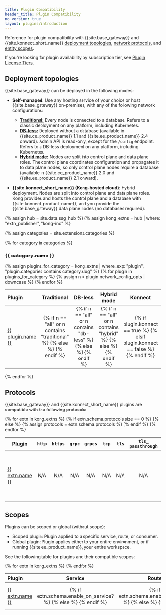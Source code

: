 ```yaml
---
title: Plugin Compatibility
header_title: Plugin Compatibility
no_version: true
layout: plugins/introduction
---
```


Reference for plugin compatibility with {{site.base_gateway}} and {{site.konnect_short_name}} [deployment topologies](#deployment-topologies), [network protocols](#protocols), and [entity scopes](#scopes).

If you're looking for plugin availability by subscription tier, see [Plugin License Tiers](/hub/plugins/license-tiers/).

## Deployment topologies

{{site.base_gateway}} can be deployed in the following modes:

* **Self-managed**: Use any hosting service of your choice or host {{site.base_gateway}} on-premises,
with any of the following network configurations:
    * [**Traditional:**](/gateway/latest/production/deployment-topologies/traditional/)
    Every node is connected to a database. Refers to a classic
    deployment on any platform, including Kubernetes.
    * [**DB-less:**](/gateway/latest/production/deployment-topologies/db-less-and-declarative-config/) 
    Deployed without a database (available in {{site.ce_product_name}}
    1.1 and {{site.ee_product_name}} 2.4 onward). Admin API is read-only,
    except for the `/config` endpoint. Refers to a DB-less deployment on any
    platform, including Kubernetes.
    * [**Hybrid mode:**](/gateway/latest/production/deployment-topologies/hybrid-mode/) 
    Nodes are split into control plane and data plane roles.
    The control plane coordinates configuration and propagates it to data plane
    nodes, so only control plane nodes require a database
    (available in {{site.ce_product_name}} 2.0 and {{site.ee_product_name}} 2.1 onward).

* **{{site.konnect_short_name}} (Kong-hosted cloud)**: Hybrid deployment. Nodes are split into control plane and
data plane roles. Kong provides and hosts the control plane and a database with
{{site.konnect_product_name}}, and you provide the {{site.base_gateway}} data plane nodes (no databases required).


{% assign hub = site.data.ssg_hub %}
{% assign kong_extns = hub | where: "extn_publisher", "kong-inc" %}

{% assign categories = site.extensions.categories %}

{% for category in categories %}
<h3 id="{{ category.slug }}">
  {{ category.name }}
</h3>

<table>
  <thead>
      <th style="text-align: left; width: 10%">Plugin</th>
      <th style="text-align: center">Traditional</th>
      <th style="text-align: center">DB-less</th>
      <th style="text-align: center">Hybrid mode</th>
      <th style="text-align: center">Konnect </th>
      <th style="text-align: left; width: 35%">Notes</th>
  </thead>
  <tbody>
    {% assign plugins_for_category = kong_extns | where_exp: "plugin", "plugin.categories contains category.slug" %}
    {% for plugin in plugins_for_category %}
      {% assign n = plugin.network_config_opts | downcase %}
      <tr>
        <td>
          <a href="{{plugin.url}}">{{ plugin.name }}</a>
        </td>
        <td style="text-align: center">
          {% if n == "all" or n contains "traditional" %}
            <i class="fa fa-check"></i>
          {% else %}
            <i class="fa fa-times"></i>
          {% endif %}
        </td>
        <td style="text-align: center">
          {% if n == "all" or n contains "db-less" %}
            <i class="fa fa-check"></i>
          {% else %}
            <i class="fa fa-times"></i>
          {% endif %}
        </td>
        <td style="text-align: center">
          {% if n == "all" or n contains "hybrid" %}
            <i class="fa fa-check"></i>
          {% else %}
            <i class="fa fa-times"></i>
          {% endif %}
        </td>
         <td style="text-align: center">
          {% if plugin.konnect == true %}
            <i class="fa fa-check"></i>
          {% elsif plugin.konnect == false %}
            <i class="fa fa-times"></i>
          {% endif %}
        </td>
        <td>
          {{ plugin.notes }}
        </td>
      </tr>
    {% endfor %}
  </tbody>
</table>

{% endfor %}

## Protocols

{{site.base_gateway}} and {{site.konnect_short_name}} plugins are compatible with the following protocols:

<table class="table-sticky">
  <thead>
      <th>Plugin</th>
      <th><code>http</code></th>
      <th><code>https</code></th>
      <th><code>grpc</code></th>
      <th><code>grpcs</code></th>
      <th><code>tcp</code></th>
      <th><code>tls</code></th>
      <th><code>tls_ passthrough</code></th>
      <th><code>udp</code></th>
      <th><code>ws</code></th>
      <th><code>wss</code></th>
  </thead>
  <tbody>
  {% for extn in kong_extns %}
    <tr>
      <td>
      <a href="{{extn.url}}">{{ extn.name }}</a>
      </td>
      {% if extn.schema.protocols.size == 0 %}
        <td style="text-align: center">N/A</td>
        <td style="text-align: center">N/A</td>
        <td style="text-align: center">N/A</td>
        <td style="text-align: center">N/A</td>
        <td style="text-align: center">N/A</td>
        <td style="text-align: center">N/A</td>
        <td style="text-align: center">N/A</td>
        <td style="text-align: center">N/A</td>
        <td style="text-align: center">N/A</td>
        <td style="text-align: center">N/A</td>
      {% else %}
        {% assign protocols = extn.schema.protocols %}
        <td style="text-align: center"> 
          {% if protocols contains "http" %}
            <i class="fa fa-check"></i>
          {% else %}
            <i class="fa fa-times"></i>
          {% endif %}
        </td>
        <td style="text-align: center">
          {% if protocols contains "https" %}
            <i class="fa fa-check"></i>
          {% else %}
            <i class="fa fa-times"></i>
          {% endif %}
        </td>
        <td style="text-align: center">
          {% if protocols contains "grpc" %}
            <i class="fa fa-check"></i>
          {% else %}
            <i class="fa fa-times"></i>
          {% endif %}  
        </td>
        <td style="text-align: center">
          {% if protocols contains "grpcs" %}
            <i class="fa fa-check"></i>
          {% else %}
            <i class="fa fa-times"></i>
          {% endif %}  
        </td>
        <td style="text-align: center">
          {% if protocols contains "tcp" %}
            <i class="fa fa-check"></i>
          {% else %}
            <i class="fa fa-times"></i>
          {% endif %}  
        </td>
        <td style="text-align: center">
          {% if protocols contains "tls" %}
            <i class="fa fa-check"></i>
          {% else %}
            <i class="fa fa-times"></i>
          {% endif %}  
        </td>
        <td style="text-align: center">
          {% if protocols contains "tls_passthrough" %}
            <i class="fa fa-check"></i>
          {% else %}
            <i class="fa fa-times"></i>
          {% endif %}  
        </td>
        <td style="text-align: center">
          {% if protocols contains "udp" %}
            <i class="fa fa-check"></i>
          {% else %}
            <i class="fa fa-times"></i>
          {% endif %}  
        </td>
        <td style="text-align: center">
          {% if protocols contains "ws" %}
            <i class="fa fa-check"></i>
          {% else %}
            <i class="fa fa-times"></i>
          {% endif %}  
        </td>
        <td style="text-align: center">
          {% if protocols contains "wss" %}
            <i class="fa fa-check"></i>
          {% else %}
            <i class="fa fa-times"></i>
          {% endif %}  
        </td>
      {% endif %}
    </tr>
  {% endfor %}
  </tbody>
</table>

## Scopes

Plugins can be scoped or global (without scope):
* Scoped plugin: Plugin applied to a specific service, route, or consumer.
* Global plugin: Plugin applies either to your entire environment, or if running {{site.ee_product_name}}, your entire workspace.

See the following table for plugins and their compatible scopes:
<table class="table-sticky">
  <thead>
      <th style="text-align: left; width: 10%">Plugin</th>
      <th style="text-align: center">Service</th>
      <th style="text-align: center">Route</th>
      <th style="text-align: center">Consumer</th>
      <th style="text-align: center">Global</th>
  </thead>
  <tbody>
    {% for extn in kong_extns %}
      <tr>
        <td>
        <a href="{{extn.url}}">{{ extn.name }}</a>
        </td>
        <td style="text-align: center"> 
          {% if extn.schema.enable_on_service? %}
            <i class="fa fa-check"></i>
          {% else %}
            <i class="fa fa-times"></i>
          {% endif %}
        </td>
        <td style="text-align: center"> 
          {% if extn.schema.enable_on_route? %}
            <i class="fa fa-check"></i>
          {% else %}
            <i class="fa fa-times"></i>
          {% endif %}
        </td>
        <td style="text-align: center"> 
          {% if extn.schema.enable_on_consumer? %}
            <i class="fa fa-check"></i>
          {% else %}
            <i class="fa fa-times"></i>
          {% endif %}
        </td>
        <td style="text-align: center"> 
          {% if extn.schema.global? %}
            <i class="fa fa-check"></i>
          {% else %}
            <i class="fa fa-times"></i>
          {% endif %}
        </td>
      </tr>
    {% endfor %}
  </tbody>
</table>
